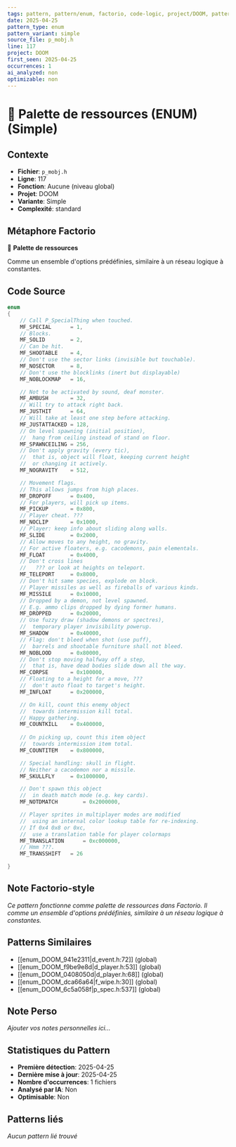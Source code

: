 ```yaml
---
tags: pattern, pattern/enum, factorio, code-logic, project/DOOM, pattern/variant/simple
date: 2025-04-25
pattern_type: enum
pattern_variant: simple
source_file: p_mobj.h
line: 117
project: DOOM
first_seen: 2025-04-25
occurrences: 1
ai_analyzed: non
optimizable: non
---
```


# 🔢 Palette de ressources (ENUM) (Simple)

## Contexte
- **Fichier**: `p_mobj.h`
- **Ligne**: 117
- **Fonction**: Aucune (niveau global)
- **Projet**: DOOM
- **Variante**: Simple
- **Complexité**: standard

## Métaphore Factorio
🔢 **Palette de ressources**

Comme un ensemble d'options prédéfinies, similaire à un réseau logique à constantes.

## Code Source
```c
enum
{
    // Call P_SpecialThing when touched.
    MF_SPECIAL		= 1,
    // Blocks.
    MF_SOLID		= 2,
    // Can be hit.
    MF_SHOOTABLE	= 4,
    // Don't use the sector links (invisible but touchable).
    MF_NOSECTOR		= 8,
    // Don't use the blocklinks (inert but displayable)
    MF_NOBLOCKMAP	= 16,                    

    // Not to be activated by sound, deaf monster.
    MF_AMBUSH		= 32,
    // Will try to attack right back.
    MF_JUSTHIT		= 64,
    // Will take at least one step before attacking.
    MF_JUSTATTACKED	= 128,
    // On level spawning (initial position),
    //  hang from ceiling instead of stand on floor.
    MF_SPAWNCEILING	= 256,
    // Don't apply gravity (every tic),
    //  that is, object will float, keeping current height
    //  or changing it actively.
    MF_NOGRAVITY	= 512,

    // Movement flags.
    // This allows jumps from high places.
    MF_DROPOFF		= 0x400,
    // For players, will pick up items.
    MF_PICKUP		= 0x800,
    // Player cheat. ???
    MF_NOCLIP		= 0x1000,
    // Player: keep info about sliding along walls.
    MF_SLIDE		= 0x2000,
    // Allow moves to any height, no gravity.
    // For active floaters, e.g. cacodemons, pain elementals.
    MF_FLOAT		= 0x4000,
    // Don't cross lines
    //   ??? or look at heights on teleport.
    MF_TELEPORT		= 0x8000,
    // Don't hit same species, explode on block.
    // Player missiles as well as fireballs of various kinds.
    MF_MISSILE		= 0x10000,	
    // Dropped by a demon, not level spawned.
    // E.g. ammo clips dropped by dying former humans.
    MF_DROPPED		= 0x20000,
    // Use fuzzy draw (shadow demons or spectres),
    //  temporary player invisibility powerup.
    MF_SHADOW		= 0x40000,
    // Flag: don't bleed when shot (use puff),
    //  barrels and shootable furniture shall not bleed.
    MF_NOBLOOD		= 0x80000,
    // Don't stop moving halfway off a step,
    //  that is, have dead bodies slide down all the way.
    MF_CORPSE		= 0x100000,
    // Floating to a height for a move, ???
    //  don't auto float to target's height.
    MF_INFLOAT		= 0x200000,

    // On kill, count this enemy object
    //  towards intermission kill total.
    // Happy gathering.
    MF_COUNTKILL	= 0x400000,
    
    // On picking up, count this item object
    //  towards intermission item total.
    MF_COUNTITEM	= 0x800000,

    // Special handling: skull in flight.
    // Neither a cacodemon nor a missile.
    MF_SKULLFLY		= 0x1000000,

    // Don't spawn this object
    //  in death match mode (e.g. key cards).
    MF_NOTDMATCH    	= 0x2000000,

    // Player sprites in multiplayer modes are modified
    //  using an internal color lookup table for re-indexing.
    // If 0x4 0x8 or 0xc,
    //  use a translation table for player colormaps
    MF_TRANSLATION  	= 0xc000000,
    // Hmm ???.
    MF_TRANSSHIFT	= 26

}
```

## Note Factorio-style
*Ce pattern fonctionne comme palette de ressources dans Factorio. Il comme un ensemble d'options prédéfinies, similaire à un réseau logique à constantes.*

## Patterns Similaires
- [[enum_DOOM_941e2311|d_event.h:72]] (global)
- [[enum_DOOM_f9be9e8d|d_player.h:53]] (global)
- [[enum_DOOM_0408050d|d_player.h:68]] (global)
- [[enum_DOOM_dca66a64|f_wipe.h:30]] (global)
- [[enum_DOOM_6c5a058f|p_spec.h:537]] (global)

## Note Perso
*Ajouter vos notes personnelles ici...*

## Statistiques du Pattern
- **Première détection**: 2025-04-25
- **Dernière mise à jour**: 2025-04-25
- **Nombre d'occurrences**: 1 fichiers
- **Analysé par IA**: Non
- **Optimisable**: Non

## Patterns liés
*Aucun pattern lié trouvé*
